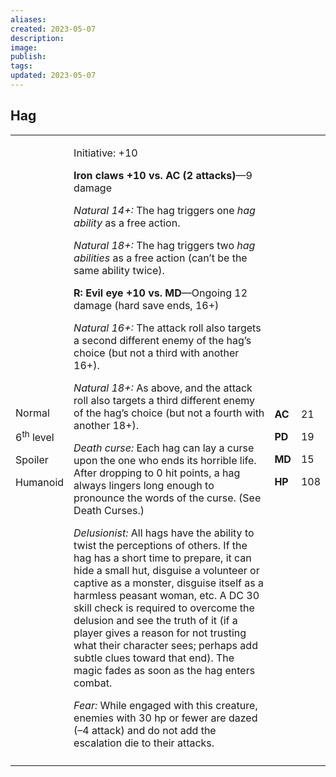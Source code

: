 ```yaml
---
aliases: 
created: 2023-05-07
description: 
image: 
publish: 
tags: 
updated: 2023-05-07
---
```


## Hag

<table>
<colgroup>
<col style="width: 16%" />
<col style="width: 71%" />
<col style="width: 5%" />
<col style="width: 6%" />
</colgroup>
<tbody>
<tr class="odd">
<td><p>Normal</p>
<p>6<sup>th</sup> level</p>
<p>Spoiler</p>
<p>Humanoid</p></td>
<td><p>Initiative: +10</p>
<p><strong>Iron claws +10 vs. AC (2 attacks)</strong>—9 damage</p>
<p><em>Natural 14+:</em> The hag triggers one <em>hag ability</em> as a
free action.</p>
<p><em>Natural 18+:</em> The hag triggers two <em>hag abilities</em> as
a free action (can’t be the same ability twice).</p>
<p><strong>R: Evil eye +10 vs. MD</strong>—Ongoing 12 damage (hard save
ends, 16+)</p>
<p><em>Natural 16+:</em> The attack roll also targets a second different
enemy of the hag’s choice (but not a third with another 16+).</p>
<p><em>Natural 18+:</em> As above, and the attack roll also targets a
third different enemy of the hag’s choice (but not a fourth with another
18+).</p>
<p><em>Death curse:</em> Each hag can lay a curse upon the one who ends
its horrible life. After dropping to 0 hit points, a hag always lingers
long enough to pronounce the words of the curse. (See Death Curses.)</p>
<p><em>Delusionist:</em> All hags have the ability to twist the
perceptions of others. If the hag has a short time to prepare, it can
hide a small hut, disguise a volunteer or captive as a monster, disguise
itself as a harmless peasant woman, etc. A DC 30 skill check is required
to overcome the delusion and see the truth of it (if a player gives a
reason for not trusting what their character sees; perhaps add subtle
clues toward that end). The magic fades as soon as the hag enters
combat.</p>
<p><em>Fear:</em> While engaged with this creature, enemies with 30 hp
or fewer are dazed (–4 attack) and do not add the escalation die to
their attacks.</p></td>
<td><p><strong>AC</strong></p>
<p><strong>PD</strong></p>
<p><strong>MD</strong></p>
<p><strong>HP</strong></p></td>
<td><p>21</p>
<p>19</p>
<p>15</p>
<p>108</p></td>
</tr>
<tr class="even">
<td></td>
<td></td>
<td></td>
<td></td>
</tr>
</tbody>
</table>

